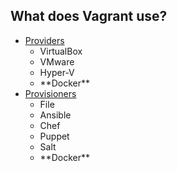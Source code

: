## What does Vagrant use?

* [Providers](http://docs.vagrantup.com/v2/providers/index.html)
    * VirtualBox <!-- .element: class="fragment" -->
    * VMware <!-- .element: class="fragment" -->
    * Hyper-V <!-- .element: class="fragment" -->
    * <!-- .element: class="fragment" --> **Docker**
* [Provisioners](http://docs.vagrantup.com/v2/provisioning/index.html)
    * File <!-- .element: class="fragment" -->
    * Ansible <!-- .element: class="fragment" -->
    * Chef <!-- .element: class="fragment" -->
    * Puppet <!-- .element: class="fragment" -->
    * Salt <!-- .element: class="fragment" -->
    * <!-- .element: class="fragment" --> **Docker**
